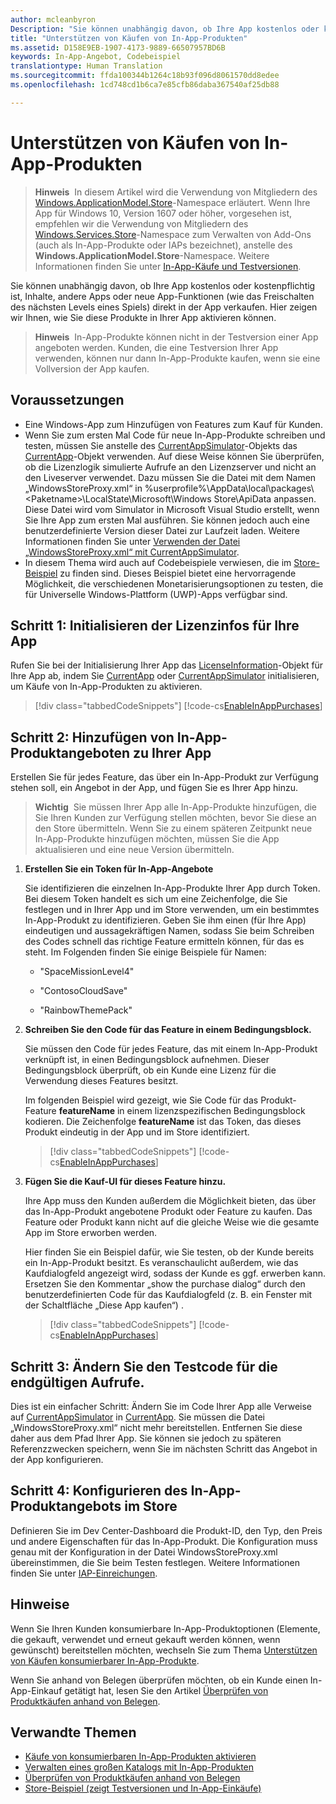 ```yaml
---
author: mcleanbyron
Description: "Sie können unabhängig davon, ob Ihre App kostenlos oder kostenpflichtig ist, Inhalte, andere Apps oder neue App-Funktionen (wie das Freischalten des nächsten Levels eines Spiels) direkt in der App verkaufen. Hier zeigen wir Ihnen, wie Sie diese Produkte in Ihrer App aktivieren können."
title: "Unterstützen von Käufen von In-App-Produkten"
ms.assetid: D158E9EB-1907-4173-9889-66507957BD6B
keywords: In-App-Angebot, Codebeispiel
translationtype: Human Translation
ms.sourcegitcommit: ffda100344b1264c18b93f096d8061570dd8edee
ms.openlocfilehash: 1cd748cd1b6ca7e85cfb86daba367540af25db88

---
```


# <a name="enable-in-app-product-purchases"></a>Unterstützen von Käufen von In-App-Produkten

>**Hinweis**&nbsp;&nbsp;In diesem Artikel wird die Verwendung von Mitgliedern des [Windows.ApplicationModel.Store](https://msdn.microsoft.com/library/windows/apps/windows.applicationmodel.store.aspx)-Namespace erläutert. Wenn Ihre App für Windows 10, Version 1607 oder höher, vorgesehen ist, empfehlen wir die Verwendung von Mitgliedern des [Windows.Services.Store](https://msdn.microsoft.com/library/windows/apps/windows.services.store.aspx)-Namespace zum Verwalten von Add-Ons (auch als In-App-Produkte oder IAPs bezeichnet), anstelle des **Windows.ApplicationModel.Store**-Namespace. Weitere Informationen finden Sie unter [In-App-Käufe und Testversionen](in-app-purchases-and-trials.md).

Sie können unabhängig davon, ob Ihre App kostenlos oder kostenpflichtig ist, Inhalte, andere Apps oder neue App-Funktionen (wie das Freischalten des nächsten Levels eines Spiels) direkt in der App verkaufen. Hier zeigen wir Ihnen, wie Sie diese Produkte in Ihrer App aktivieren können.

> **Hinweis**&nbsp;&nbsp;In-App-Produkte können nicht in der Testversion einer App angeboten werden. Kunden, die eine Testversion Ihrer App verwenden, können nur dann In-App-Produkte kaufen, wenn sie eine Vollversion der App kaufen.

## <a name="prerequisites"></a>Voraussetzungen

-   Eine Windows-App zum Hinzufügen von Features zum Kauf für Kunden.
-   Wenn Sie zum ersten Mal Code für neue In-App-Produkte schreiben und testen, müssen Sie anstelle des [CurrentAppSimulator](https://msdn.microsoft.com/library/windows/apps/hh779766)-Objekts das [CurrentApp](https://msdn.microsoft.com/library/windows/apps/hh779765)-Objekt verwenden. Auf diese Weise können Sie überprüfen, ob die Lizenzlogik simulierte Aufrufe an den Lizenzserver und nicht an den Liveserver verwendet. Dazu müssen Sie die Datei mit dem Namen „WindowsStoreProxy.xml“ in %userprofile%\\AppData\\local\\packages\\&lt;Paketname&gt;\\LocalState\\Microsoft\\Windows Store\\ApiData anpassen. Diese Datei wird vom Simulator in Microsoft Visual Studio erstellt, wenn Sie Ihre App zum ersten Mal ausführen. Sie können jedoch auch eine benutzerdefinierte Version dieser Datei zur Laufzeit laden. Weitere Informationen finden Sie unter [Verwenden der Datei „WindowsStoreProxy.xml“ mit CurrentAppSimulator](in-app-purchases-and-trials-using-the-windows-applicationmodel-store-namespace.md#proxy).
-   In diesem Thema wird auch auf Codebeispiele verwiesen, die im [Store-Beispiel](https://github.com/Microsoft/Windows-universal-samples/tree/win10-1507/Samples/Store) zu finden sind. Dieses Beispiel bietet eine hervorragende Möglichkeit, die verschiedenen Monetarisierungsoptionen zu testen, die für Universelle Windows-Plattform (UWP)-Apps verfügbar sind.

## <a name="step-1-initialize-the-license-info-for-your-app"></a>Schritt 1: Initialisieren der Lizenzinfos für Ihre App

Rufen Sie bei der Initialisierung Ihrer App das [LicenseInformation](https://msdn.microsoft.com/library/windows/apps/br225157)-Objekt für Ihre App ab, indem Sie [CurrentApp](https://msdn.microsoft.com/library/windows/apps/hh779765) oder [CurrentAppSimulator](https://msdn.microsoft.com/library/windows/apps/hh779766) initialisieren, um Käufe von In-App-Produkten zu aktivieren.

> [!div class="tabbedCodeSnippets"]
[!code-cs[EnableInAppPurchases](./code/InAppPurchasesAndLicenses/cs/EnableInAppPurchases.cs#InitializeLicenseTest)]

## <a name="step-2-add-the-in-app-offers-to-your-app"></a>Schritt 2: Hinzufügen von In-App-Produktangeboten zu Ihrer App

Erstellen Sie für jedes Feature, das über ein In-App-Produkt zur Verfügung stehen soll, ein Angebot in der App, und fügen Sie es Ihrer App hinzu.

> **Wichtig**&nbsp;&nbsp;Sie müssen Ihrer App alle In-App-Produkte hinzufügen, die Sie Ihren Kunden zur Verfügung stellen möchten, bevor Sie diese an den Store übermitteln. Wenn Sie zu einem späteren Zeitpunkt neue In-App-Produkte hinzufügen möchten, müssen Sie die App aktualisieren und eine neue Version übermitteln.

1.  **Erstellen Sie ein Token für In-App-Angebote**

    Sie identifizieren die einzelnen In-App-Produkte Ihrer App durch Token. Bei diesem Token handelt es sich um eine Zeichenfolge, die Sie festlegen und in Ihrer App und im Store verwenden, um ein bestimmtes In-App-Produkt zu identifizieren. Geben Sie ihm einen (für Ihre App) eindeutigen und aussagekräftigen Namen, sodass Sie beim Schreiben des Codes schnell das richtige Feature ermitteln können, für das es steht. Im Folgenden finden Sie einige Beispiele für Namen:

    -   "SpaceMissionLevel4"

    -   "ContosoCloudSave"

    -   "RainbowThemePack"

2.  **Schreiben Sie den Code für das Feature in einem Bedingungsblock.**

    Sie müssen den Code für jedes Feature, das mit einem In-App-Produkt verknüpft ist, in einen Bedingungsblock aufnehmen. Dieser Bedingungsblock überprüft, ob ein Kunde eine Lizenz für die Verwendung dieses Features besitzt.

    Im folgenden Beispiel wird gezeigt, wie Sie Code für das Produkt-Feature **featureName** in einem lizenzspezifischen Bedingungsblock kodieren. Die Zeichenfolge **featureName** ist das Token, das dieses Produkt eindeutig in der App und im Store identifiziert.

    > [!div class="tabbedCodeSnippets"]
    [!code-cs[EnableInAppPurchases](./code/InAppPurchasesAndLicenses/cs/EnableInAppPurchases.cs#CodeFeature)]

3.  **Fügen Sie die Kauf-UI für dieses Feature hinzu.**

    Ihre App muss den Kunden außerdem die Möglichkeit bieten, das über das In-App-Produkt angebotene Produkt oder Feature zu kaufen. Das Feature oder Produkt kann nicht auf die gleiche Weise wie die gesamte App im Store erworben werden.

    Hier finden Sie ein Beispiel dafür, wie Sie testen, ob der Kunde bereits ein In-App-Produkt besitzt. Es veranschaulicht außerdem, wie das Kaufdialogfeld angezeigt wird, sodass der Kunde es ggf. erwerben kann. Ersetzen Sie den Kommentar „show the purchase dialog“ durch den benutzerdefinierten Code für das Kaufdialogfeld (z. B. ein Fenster mit der Schaltfläche „Diese App kaufen“) .

    > [!div class="tabbedCodeSnippets"]
    [!code-cs[EnableInAppPurchases](./code/InAppPurchasesAndLicenses/cs/EnableInAppPurchases.cs#BuyFeature)]

## <a name="step-3-change-the-test-code-to-the-final-calls"></a>Schritt 3: Ändern Sie den Testcode für die endgültigen Aufrufe.

Dies ist ein einfacher Schritt: Ändern Sie im Code Ihrer App alle Verweise auf [CurrentAppSimulator](https://msdn.microsoft.com/library/windows/apps/hh779766) in [CurrentApp](https://msdn.microsoft.com/library/windows/apps/hh779765). Sie müssen die Datei „WindowsStoreProxy.xml“ nicht mehr bereitstellen. Entfernen Sie diese daher aus dem Pfad Ihrer App. Sie können sie jedoch zu späteren Referenzzwecken speichern, wenn Sie im nächsten Schritt das Angebot in der App konfigurieren.

## <a name="step-4-configure-the-in-app-product-offer-in-the-store"></a>Schritt 4: Konfigurieren des In-App-Produktangebots im Store

Definieren Sie im Dev Center-Dashboard die Produkt-ID, den Typ, den Preis und andere Eigenschaften für das In-App-Produkt. Die Konfiguration muss genau mit der Konfiguration in der Datei WindowsStoreProxy.xml übereinstimmen, die Sie beim Testen festlegen. Weitere Informationen finden Sie unter [IAP-Einreichungen](https://msdn.microsoft.com/library/windows/apps/mt148551).

## <a name="remarks"></a>Hinweise

Wenn Sie Ihren Kunden konsumierbare In-App-Produktoptionen (Elemente, die gekauft, verwendet und erneut gekauft werden können, wenn gewünscht) bereitstellen möchten, wechseln Sie zum Thema [Unterstützen von Käufen konsumierbarer In-App-Produkte](enable-consumable-in-app-product-purchases.md).

Wenn Sie anhand von Belegen überprüfen möchten, ob ein Kunde einen In-App-Einkauf getätigt hat, lesen Sie den Artikel [Überprüfen von Produktkäufen anhand von Belegen](use-receipts-to-verify-product-purchases.md).

## <a name="related-topics"></a>Verwandte Themen


* [Käufe von konsumierbaren In-App-Produkten aktivieren](enable-consumable-in-app-product-purchases.md)
* [Verwalten eines großen Katalogs mit In-App-Produkten](manage-a-large-catalog-of-in-app-products.md)
* [Überprüfen von Produktkäufen anhand von Belegen](use-receipts-to-verify-product-purchases.md)
* [Store-Beispiel (zeigt Testversionen und In-App-Einkäufe)](https://github.com/Microsoft/Windows-universal-samples/tree/win10-1507/Samples/Store)



<!--HONumber=Dec16_HO1-->


